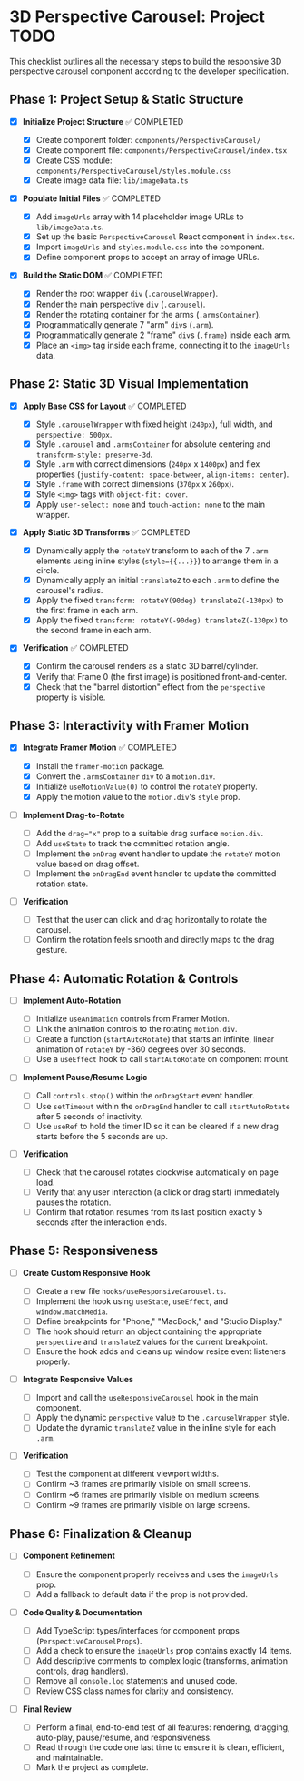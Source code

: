 # 3D Perspective Carousel: Project TODO

This checklist outlines all the necessary steps to build the responsive 3D perspective carousel component according to the developer specification.

## Phase 1: Project Setup & Static Structure

- [x] **Initialize Project Structure** ✅ COMPLETED

  - [x] Create component folder: `components/PerspectiveCarousel/`
  - [x] Create component file: `components/PerspectiveCarousel/index.tsx`
  - [x] Create CSS module: `components/PerspectiveCarousel/styles.module.css`
  - [x] Create image data file: `lib/imageData.ts`

- [x] **Populate Initial Files** ✅ COMPLETED

  - [x] Add `imageUrls` array with 14 placeholder image URLs to `lib/imageData.ts`.
  - [x] Set up the basic `PerspectiveCarousel` React component in `index.tsx`.
  - [x] Import `imageUrls` and `styles.module.css` into the component.
  - [x] Define component props to accept an array of image URLs.

- [x] **Build the Static DOM** ✅ COMPLETED
  - [x] Render the root wrapper `div` (`.carouselWrapper`).
  - [x] Render the main perspective `div` (`.carousel`).
  - [x] Render the rotating container for the arms (`.armsContainer`).
  - [x] Programmatically generate 7 "arm" `div`s (`.arm`).
  - [x] Programmatically generate 2 "frame" `div`s (`.frame`) inside each arm.
  - [x] Place an `<img>` tag inside each frame, connecting it to the `imageUrls` data.

## Phase 2: Static 3D Visual Implementation

- [x] **Apply Base CSS for Layout** ✅ COMPLETED

  - [x] Style `.carouselWrapper` with fixed height (`240px`), full width, and `perspective: 500px`.
  - [x] Style `.carousel` and `.armsContainer` for absolute centering and `transform-style: preserve-3d`.
  - [x] Style `.arm` with correct dimensions (`240px` x `1400px`) and flex properties (`justify-content: space-between`, `align-items: center`).
  - [x] Style `.frame` with correct dimensions (`370px` x `260px`).
  - [x] Style `<img>` tags with `object-fit: cover`.
  - [x] Apply `user-select: none` and `touch-action: none` to the main wrapper.

- [x] **Apply Static 3D Transforms** ✅ COMPLETED

  - [x] Dynamically apply the `rotateY` transform to each of the 7 `.arm` elements using inline styles (`style={{...}}`) to arrange them in a circle.
  - [x] Dynamically apply an initial `translateZ` to each `.arm` to define the carousel's radius.
  - [x] Apply the fixed `transform: rotateY(90deg) translateZ(-130px)` to the first frame in each arm.
  - [x] Apply the fixed `transform: rotateY(-90deg) translateZ(-130px)` to the second frame in each arm.

- [x] **Verification** ✅ COMPLETED
  - [x] Confirm the carousel renders as a static 3D barrel/cylinder.
  - [x] Verify that Frame 0 (the first image) is positioned front-and-center.
  - [x] Check that the "barrel distortion" effect from the `perspective` property is visible.

## Phase 3: Interactivity with Framer Motion

- [x] **Integrate Framer Motion** ✅ COMPLETED

  - [x] Install the `framer-motion` package.
  - [x] Convert the `.armsContainer` `div` to a `motion.div`.
  - [x] Initialize `useMotionValue(0)` to control the `rotateY` property.
  - [x] Apply the motion value to the `motion.div`'s `style` prop.

- [ ] **Implement Drag-to-Rotate**

  - [ ] Add the `drag="x"` prop to a suitable drag surface `motion.div`.
  - [ ] Add `useState` to track the committed rotation angle.
  - [ ] Implement the `onDrag` event handler to update the `rotateY` motion value based on drag offset.
  - [ ] Implement the `onDragEnd` event handler to update the committed rotation state.

- [ ] **Verification**
  - [ ] Test that the user can click and drag horizontally to rotate the carousel.
  - [ ] Confirm the rotation feels smooth and directly maps to the drag gesture.

## Phase 4: Automatic Rotation & Controls

- [ ] **Implement Auto-Rotation**

  - [ ] Initialize `useAnimation` controls from Framer Motion.
  - [ ] Link the animation controls to the rotating `motion.div`.
  - [ ] Create a function (`startAutoRotate`) that starts an infinite, linear animation of `rotateY` by -360 degrees over 30 seconds.
  - [ ] Use a `useEffect` hook to call `startAutoRotate` on component mount.

- [ ] **Implement Pause/Resume Logic**

  - [ ] Call `controls.stop()` within the `onDragStart` event handler.
  - [ ] Use `setTimeout` within the `onDragEnd` handler to call `startAutoRotate` after 5 seconds of inactivity.
  - [ ] Use `useRef` to hold the timer ID so it can be cleared if a new drag starts before the 5 seconds are up.

- [ ] **Verification**
  - [ ] Check that the carousel rotates clockwise automatically on page load.
  - [ ] Verify that any user interaction (a click or drag start) immediately pauses the rotation.
  - [ ] Confirm that rotation resumes from its last position exactly 5 seconds after the interaction ends.

## Phase 5: Responsiveness

- [ ] **Create Custom Responsive Hook**

  - [ ] Create a new file `hooks/useResponsiveCarousel.ts`.
  - [ ] Implement the hook using `useState`, `useEffect`, and `window.matchMedia`.
  - [ ] Define breakpoints for "Phone," "MacBook," and "Studio Display."
  - [ ] The hook should return an object containing the appropriate `perspective` and `translateZ` values for the current breakpoint.
  - [ ] Ensure the hook adds and cleans up window resize event listeners properly.

- [ ] **Integrate Responsive Values**

  - [ ] Import and call the `useResponsiveCarousel` hook in the main component.
  - [ ] Apply the dynamic `perspective` value to the `.carouselWrapper` style.
  - [ ] Update the dynamic `translateZ` value in the inline style for each `.arm`.

- [ ] **Verification**
  - [ ] Test the component at different viewport widths.
  - [ ] Confirm ~3 frames are primarily visible on small screens.
  - [ ] Confirm ~6 frames are primarily visible on medium screens.
  - [ ] Confirm ~9 frames are primarily visible on large screens.

## Phase 6: Finalization & Cleanup

- [ ] **Component Refinement**

  - [ ] Ensure the component properly receives and uses the `imageUrls` prop.
  - [ ] Add a fallback to default data if the prop is not provided.

- [ ] **Code Quality & Documentation**

  - [ ] Add TypeScript types/interfaces for component props (`PerspectiveCarouselProps`).
  - [ ] Add a check to ensure the `imageUrls` prop contains exactly 14 items.
  - [ ] Add descriptive comments to complex logic (transforms, animation controls, drag handlers).
  - [ ] Remove all `console.log` statements and unused code.
  - [ ] Review CSS class names for clarity and consistency.

- [ ] **Final Review**
  - [ ] Perform a final, end-to-end test of all features: rendering, dragging, auto-play, pause/resume, and responsiveness.
  - [ ] Read through the code one last time to ensure it is clean, efficient, and maintainable.
  - [ ] Mark the project as complete.
